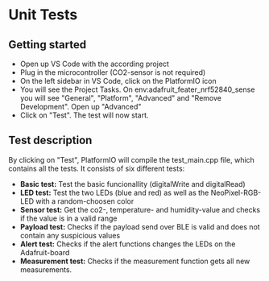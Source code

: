 # Unit Tests
## Getting started
* Open up VS Code with the according project
* Plug in the microcontroller (CO2-sensor is not required)
* On the left sidebar in VS Code, click on the PlatformIO icon
* You will see the Project Tasks. On env:adafruit_feater_nrf52840_sense you will see "General", "Platform", "Advanced" and "Remove Development". Open up "Advanced"
* Click on "Test". The test will now start. 

## Test description
By clicking on "Test", PlatformIO will compile the test_main.cpp file, which contains all the tests. It consists of six different tests:

* **Basic test:** Test the basic funcionallity (digitalWrite and digitalRead)
* **LED test:** Test the two LEDs (blue and red) as well as the NeoPixel-RGB-LED with a random-choosen color
* **Sensor test:** Get the co2-, temperature- and humidity-value and checks if the value is in a valid range
* **Payload test:** Checks if the payload send over BLE is valid and does not contain any suspicious values
* **Alert test:** Checks if the alert functions changes the LEDs on the Adafruit-board
* **Measurement test:** Checks if the measurement function gets all new measurements.

